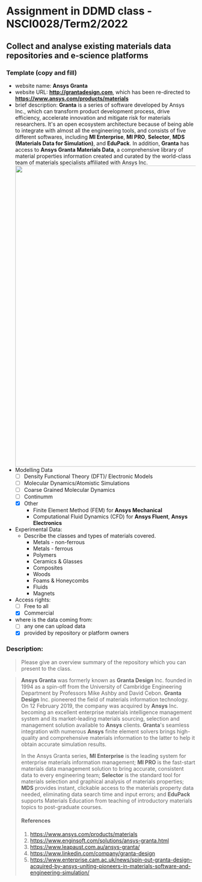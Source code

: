 # Assignment in DDMD class - NSCI0028/Term2/2022

## Collect and analyse existing materials data repositories and e-science platforms 

### Template (copy and fill) 

- website name: **Ansys Granta**
- website URL: **http://grantadesign.com**, which has been re-directed to **https://www.ansys.com/products/materials**
- brief description: **Granta** is a series of software developed by Ansys Inc., which can transform product development process, drive efficiency, accelerate innovation and mitigate risk for materials researchers. It's an open ecosystem architecture because of being able to  integrate with almost all the  engineering tools, and consists of five different softwares, including **MI Enterprise**, **MI PRO**, **Selector**, **MDS (Materials Data for Simulation)**, and **EduPack**. In addition, **Granta** has access to **Ansys Granta Materials Data**, a comprehensive library of material properties information created and curated by the world-class team of materials specialists affiliated with Ansys Inc. <div align="center"> <img src="https://play.vidyard.com/4P8hnhAL4K71MyDHWxqs9x.jpg?wid=729&op_usm=0.9,1.0,20,0&fit=constrain,0" width = 800 /> </div>
- Modelling Data 
  - [ ] Density Functional Theory (DFT)/ Electronic Models
  - [ ] Molecular Dynamics/Atomistic Simulations
  - [ ] Coarse Grained Molecular Dynamics
  - [ ] Continumm 
  - [x] Other
    - Finite Element Method (FEM) for **Ansys Mechanical**
    - Computational Fluid Dynamics (CFD) for **Ansys Fluent**, **Ansys Electronics**
- Experimental Data: 
  - Describe the classes and types of materials covered. 
    - Metals - non-ferrous
    - Metals - ferrous
    - Polymers
    - Ceramics & Glasses
    - Composites
    - Woods
    - Foams & Honeycombs
    - Fluids
    - Magnets
- Access rights: 
  - [ ] Free to all 
  - [x] Commercial
- where is the data coming from:  
  - [ ] any one can upload data 
  - [x] provided by repository or platform owners

 ### Description:

> Please give an overview summary of the repository which you can present to the class. 

> **Ansys Granta** was formerly known as **Granta Design** Inc. founded in 1994 as a spin-off from the University of Cambridge Engineering Department by Professors Mike Ashby and David Cebon. **Granta Design** Inc. pioneered the field of materials information technology. On 12 February 2019, the company was acquired by **Ansys** Inc. becoming an excellent enterprise materials intelligence management system and its market-leading materials sourcing, selection and management solution available to **Ansys** clients. **Granta**'s seamless integration with numerous **Ansys** finite element solvers brings high-quality and comprehensive materials information to the latter to help it obtain accurate simulation results.
> 
> In the Ansys Granta series, **MI Enterprise** is the leading system for enterprise materials information management; **MI PRO** is the fast-start materials data management solution to bring accurate, consistent data to every engineering team; **Selector** is the standard tool for materials selection and graphical analysis of materials properties; **MDS** provides instant, clickable access to the materials property data needed, eliminating data search time and input errors; and **EduPack** supports Materials Education from teaching of introductory materials topics to post-graduate courses.
> 
> #### References
> 1. https://www.ansys.com/products/materials
> 2. https://www.enginsoft.com/solutions/ansys-granta.html
> 3. https://www.leapaust.com.au/ansys-granta/
> 4. https://www.linkedin.com/company/granta-design
> 5. https://www.enterprise.cam.ac.uk/news/spin-out-granta-design-acquired-by-ansys-uniting-pioneers-in-materials-software-and-engineering-simulation/
